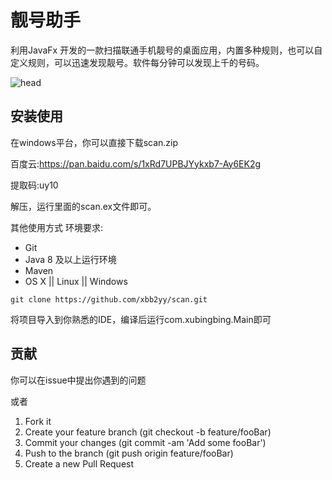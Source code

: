# 靓号助手

利用JavaFx 开发的一款扫描联通手机靓号的桌面应用，内置多种规则，也可以自定义规则，可以迅速发现靓号。软件每分钟可以发现上千的号码。

![head](/src/main/resources/v1.0.0.png)

## 安装使用

在windows平台，你可以直接下载scan.zip

百度云:https://pan.baidu.com/s/1xRd7UPBJYykxb7-Ay6EK2g

提取码:uy10

解压，运行里面的scan.ex文件即可。


其他使用方式
环境要求:
* Git
* Java 8 及以上运行环境
* Maven
* OS X || Linux || Windows

```
git clone https://github.com/xbb2yy/scan.git
```

将项目导入到你熟悉的IDE，编译后运行com.xubingbing.Main即可

## 贡献
你可以在issue中提出你遇到的问题

或者

1. Fork it
2. Create your feature branch (git checkout -b feature/fooBar)
3. Commit your changes (git commit -am 'Add some fooBar')
4. Push to the branch (git push origin feature/fooBar)
5. Create a new Pull Request
